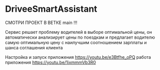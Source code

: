 # DriveeSmartAssistant
СМОТРИ ПРОЕКТ В ВЕТКЕ main !!!

Сервис решает проблему водителей в выборе оптимальной цены, он автоматически анализирует цены по поездкам и предлагает водителю самую оптимальную цену с наилучшим соотношением зарплаты и шанса соглашения клиента

Настройка и запуск приложения https://youtu.be/e3Btfhe_oPQ
работа приложения https://youtu.be/1ixmmmVb3R0
